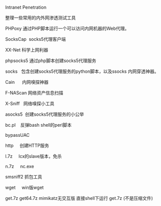 ﻿
Intranet Penetration

整理一些常用的内外网渗透测试工具

PHPoxy 通过PHP脚本运行一个可以访问内网机器的Web代理。

SocksCap  socks5代理客户端

XX-Net    科学上网利器 

phpsocks5 通过php脚本创建socks5代理服务

socks     包含创建socks5代理服务的python脚本，以及ssocks 内网穿透神器。

Cain      内网嗅探神器

F-NAScan  网络资产信息扫描

X-Sniff   网络嗅探小工具

asocks5  创建socks5代理服务的小公举

bc.pl    反弹bash shell的perl脚本

bypassUAC

http     创建HTTP服务

l.7z     lcx的slave版本，免杀

n.7z     nc.exe

smsniff2   抓包工具

wget     win版wget

get.7z  get64.7z  mimikatz无交互版 直接shell下运行 get.7z    (不是压缩文件)




